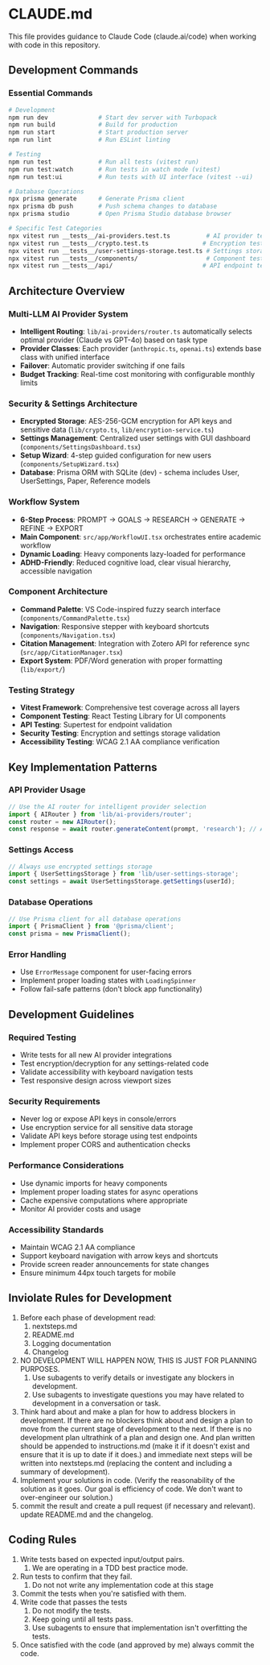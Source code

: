 # CLAUDE.md

This file provides guidance to Claude Code (claude.ai/code) when working with code in this repository.

## Development Commands

### Essential Commands
```bash
# Development
npm run dev              # Start dev server with Turbopack
npm run build            # Build for production  
npm run start            # Start production server
npm run lint             # Run ESLint linting

# Testing
npm run test             # Run all tests (vitest run)
npm run test:watch       # Run tests in watch mode (vitest)
npm run test:ui          # Run tests with UI interface (vitest --ui)

# Database Operations
npx prisma generate      # Generate Prisma client
npx prisma db push       # Push schema changes to database
npx prisma studio        # Open Prisma Studio database browser

# Specific Test Categories
npx vitest run __tests__/ai-providers.test.ts          # AI provider tests
npx vitest run __tests__/crypto.test.ts               # Encryption tests  
npx vitest run __tests__/user-settings-storage.test.ts # Settings storage tests
npx vitest run __tests__/components/                   # Component tests
npx vitest run __tests__/api/                         # API endpoint tests
```

## Architecture Overview

### Multi-LLM AI Provider System
- **Intelligent Routing**: `lib/ai-providers/router.ts` automatically selects optimal provider (Claude vs GPT-4o) based on task type
- **Provider Classes**: Each provider (`anthropic.ts`, `openai.ts`) extends base class with unified interface
- **Failover**: Automatic provider switching if one fails
- **Budget Tracking**: Real-time cost monitoring with configurable monthly limits

### Security & Settings Architecture  
- **Encrypted Storage**: AES-256-GCM encryption for API keys and sensitive data (`lib/crypto.ts`, `lib/encryption-service.ts`)
- **Settings Management**: Centralized user settings with GUI dashboard (`components/SettingsDashboard.tsx`)
- **Setup Wizard**: 4-step guided configuration for new users (`components/SetupWizard.tsx`)
- **Database**: Prisma ORM with SQLite (dev) - schema includes User, UserSettings, Paper, Reference models

### Workflow System
- **6-Step Process**: PROMPT → GOALS → RESEARCH → GENERATE → REFINE → EXPORT
- **Main Component**: `src/app/WorkflowUI.tsx` orchestrates entire academic workflow
- **Dynamic Loading**: Heavy components lazy-loaded for performance
- **ADHD-Friendly**: Reduced cognitive load, clear visual hierarchy, accessible navigation

### Component Architecture
- **Command Palette**: VS Code-inspired fuzzy search interface (`components/CommandPalette.tsx`)
- **Navigation**: Responsive stepper with keyboard shortcuts (`components/Navigation.tsx`)
- **Citation Management**: Integration with Zotero API for reference sync (`src/app/CitationManager.tsx`)
- **Export System**: PDF/Word generation with proper formatting (`lib/export/`)

### Testing Strategy
- **Vitest Framework**: Comprehensive test coverage across all layers
- **Component Testing**: React Testing Library for UI components
- **API Testing**: Supertest for endpoint validation
- **Security Testing**: Encryption and settings storage validation
- **Accessibility Testing**: WCAG 2.1 AA compliance verification

## Key Implementation Patterns

### API Provider Usage
```typescript
// Use the AI router for intelligent provider selection
import { AIRouter } from 'lib/ai-providers/router';
const router = new AIRouter();
const response = await router.generateContent(prompt, 'research'); // Auto-selects Claude for research
```

### Settings Access
```typescript
// Always use encrypted settings storage
import { UserSettingsStorage } from 'lib/user-settings-storage';
const settings = await UserSettingsStorage.getSettings(userId);
```

### Database Operations
```typescript
// Use Prisma client for all database operations
import { PrismaClient } from '@prisma/client';
const prisma = new PrismaClient();
```

### Error Handling
- Use `ErrorMessage` component for user-facing errors
- Implement proper loading states with `LoadingSpinner`
- Follow fail-safe patterns (don't block app functionality)

## Development Guidelines

### Required Testing
- Write tests for all new AI provider integrations
- Test encryption/decryption for any settings-related code
- Validate accessibility with keyboard navigation tests
- Test responsive design across viewport sizes

### Security Requirements
- Never log or expose API keys in console/errors
- Use encryption service for all sensitive data storage
- Validate API keys before storage using test endpoints
- Implement proper CORS and authentication checks

### Performance Considerations
- Use dynamic imports for heavy components
- Implement proper loading states for async operations
- Cache expensive computations where appropriate
- Monitor AI provider costs and usage

### Accessibility Standards
- Maintain WCAG 2.1 AA compliance
- Support keyboard navigation with arrow keys and shortcuts
- Provide screen reader announcements for state changes
- Ensure minimum 44px touch targets for mobile

## Inviolate Rules for Development
1) Before each phase of development read:
    1) nextsteps.md
    2) README.md
    3) Logging documentation
    4) Changelog
2) NO DEVELOPMENT WILL HAPPEN NOW, THIS IS JUST FOR PLANNING PURPOSES.
    1) Use subagents to verify details or investigate any blockers in development.
    2) Use subagents to investigate questions you may have related to development in a conversation or task.
3) Think hard about and make a plan for how to address blockers in development. If there are no blockers think about and design a plan to move from the current stage of development to the next. If there is no development plan ultrathink of a plan and design one. And plan written should be appended to instructions.md (make it if it doesn't exist and ensure that it is up to date if it does.) and immediate next steps will be written into nextsteps.md (replacing the content and including a summary of development).
4)  Implement your solutions in code. (Verify the reasonability of the solution as it goes. Our goal is efficiency of code. We don't want to over-engineer our solution.)
5) commit the result and create a pull request (if necessary and relevant). update README.md and the changelog.

## Coding Rules
1) Write tests based on expected input/output pairs.
    1) We are operating in a TDD best practice mode.
2) Run tests to confirm that they fail.
    1) Do not not write any implementation code at this stage
3) Commit the tests when you're satisfied with them.
4) Write code that passes the tests
    1) Do not modify the tests.
    2) Keep going until all tests pass.
    3) Use subagents to ensure that implementation isn't overfitting the tests.
5) Once satisfied with the code (and approved by me) always commit the code.